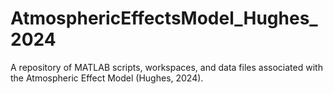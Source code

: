# AtmosphericEffectsModel_Hughes_2024
A repository of MATLAB scripts, workspaces, and data files associated with the Atmospheric Effect Model (Hughes, 2024).
